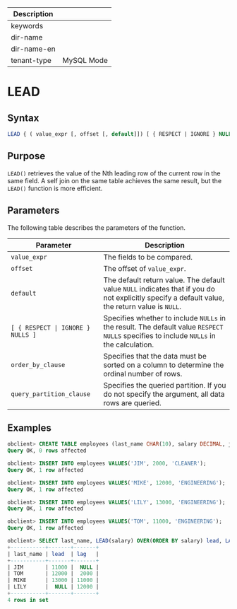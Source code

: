 | Description   |                 |
|---------------|-----------------|
| keywords      |                 |
| dir-name      |                 |
| dir-name-en   |                 |
| tenant-type   | MySQL Mode      |

# LEAD

## Syntax

```sql
LEAD { ( value_expr [, offset [, default]]) [ { RESPECT | IGNORE } NULLS ] | ( value_expr [ { RESPECT | IGNORE } NULLS ] [, offset [, default]] )} OVER ([ query_partition_clause ] order_by_clause)
```

## Purpose

`LEAD()` retrieves the value of the Nth leading row of the current row in the same field. A self join on the same table achieves the same result, but the `LEAD()` function is more efficient.

## Parameters

The following table describes the parameters of the function.

| Parameter | Description |
|----------------------------------|-------------------------------------------------------------------------------|
| `value_expr` | The fields to be compared. |
| `offset` | The offset of `value_expr`. |
| `default` | The default return value. The default value `NULL` indicates that if you do not explicitly specify a default value, the return value is `NULL`.  |
| `[ { RESPECT \| IGNORE } NULLS ]` | Specifies whether to include `NULLs` in the result. The default value `RESPECT NULLS` specifies to include `NULLs` in the calculation.  |
| `order_by_clause` | Specifies that the data must be sorted on a column to determine the ordinal number of rows.  |
| `query_partition_clause` | Specifies the queried partition. If you do not specify the argument, all data rows are queried.  |

## Examples

```sql
obclient> CREATE TABLE employees (last_name CHAR(10), salary DECIMAL, job_id CHAR(32));
Query OK, 0 rows affected

obclient> INSERT INTO employees VALUES('JIM', 2000, 'CLEANER');
Query OK, 1 row affected

obclient> INSERT INTO employees VALUES('MIKE', 12000, 'ENGINEERING');
Query OK, 1 row affected

obclient> INSERT INTO employees VALUES('LILY', 13000, 'ENGINEERING');
Query OK, 1 row affected

obclient> INSERT INTO employees VALUES('TOM', 11000, 'ENGINEERING');
Query OK, 1 row affected

obclient> SELECT last_name, LEAD(salary) OVER(ORDER BY salary) lead, LAG(salary) OVER(ORDER BY salary) lag FROM employees;
+-----------+-------+-------+
| last_name | lead  | lag   |
+-----------+-------+-------+
| JIM       | 11000 |  NULL |
| TOM       | 12000 |  2000 |
| MIKE      | 13000 | 11000 |
| LILY      |  NULL | 12000 |
+-----------+-------+-------+
4 rows in set
```
